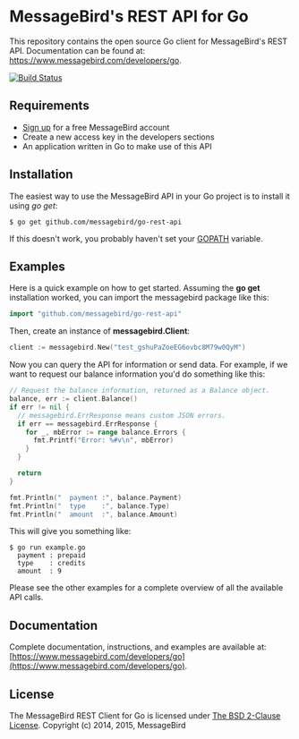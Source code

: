 MessageBird's REST API for Go
=============================
This repository contains the open source Go client for MessageBird's REST API. Documentation can be found at: https://www.messagebird.com/developers/go.

[![Build Status](https://travis-ci.org/messagebird/go-rest-api.svg?branch=master)](https://travis-ci.org/messagebird/go-rest-api)

Requirements
------------
- [Sign up](https://www.messagebird.com/en/signup) for a free MessageBird account
- Create a new access key in the developers sections
- An application written in Go to make use of this API

Installation
------------
The easiest way to use the MessageBird API in your Go project is to install it using *go get*:

```
$ go get github.com/messagebird/go-rest-api
```

If this doesn't work, you probably haven't set your [GOPATH](https://code.google.com/p/go-wiki/wiki/GOPATH) variable.

Examples
--------
Here is a quick example on how to get started. Assuming the **go get** installation worked, you can import the messagebird package like this:

```go
import "github.com/messagebird/go-rest-api"
```

Then, create an instance of **messagebird.Client**:

```go
client := messagebird.New("test_gshuPaZoeEG6ovbc8M79w0QyM")
```

Now you can query the API for information or send data. For example, if we want to request our balance information you'd do something like this:

```go
// Request the balance information, returned as a Balance object.
balance, err := client.Balance()
if err != nil {
  // messagebird.ErrResponse means custom JSON errors.
  if err == messagebird.ErrResponse {
    for _, mbError := range balance.Errors {
      fmt.Printf("Error: %#v\n", mbError)
    }
  }

  return
}

fmt.Println("  payment :", balance.Payment)
fmt.Println("  type    :", balance.Type)
fmt.Println("  amount  :", balance.Amount)
```

This will give you something like:
```shell
$ go run example.go
  payment : prepaid
  type    : credits
  amount  : 9
```

Please see the other examples for a complete overview of all the available API calls.

Documentation
-------------
Complete documentation, instructions, and examples are available at:
[https://www.messagebird.com/developers/go](https://www.messagebird.com/developers/go).

License
-------
The MessageBird REST Client for Go is licensed under [The BSD 2-Clause License](http://opensource.org/licenses/BSD-2-Clause). Copyright (c) 2014, 2015, MessageBird
